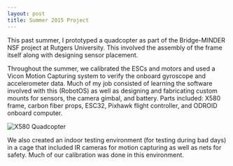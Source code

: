 ```yaml
---
layout: post
title: Summer 2015 Project
---
```


This past summer, I prototyped a quadcopter as part of the Bridge-MINDER NSF project at Rutgers University. This involved the assembly of the frame itself along with designing sensor placement. 

Throughout the summer, we calibrated the ESCs and motors and used a Vicon Motion Capturing system to verify the onboard gyroscope and accelerometer data. 
Much of my job consisted of learning the software involved with this (RobotOS) as well as designing and fabricating custom mounts for sensors, the camera gimbal, and battery. Parts included: X580 frame, carbon fiber props, ESC32, Pixhawk flight controller, and ODROID onboard computer. 

![X580 Quadcopter][logo]

[logo]: http://u.cubeupload.com/disaccurate/IMG20150813130611zps.jpg "Rutgers Quadcopter"

We also created an indoor testing environment (for testing during bad days) in a cage that included IR cameras for motion capturing as well as nets for safety. Much of our calibration was done in this environment.
